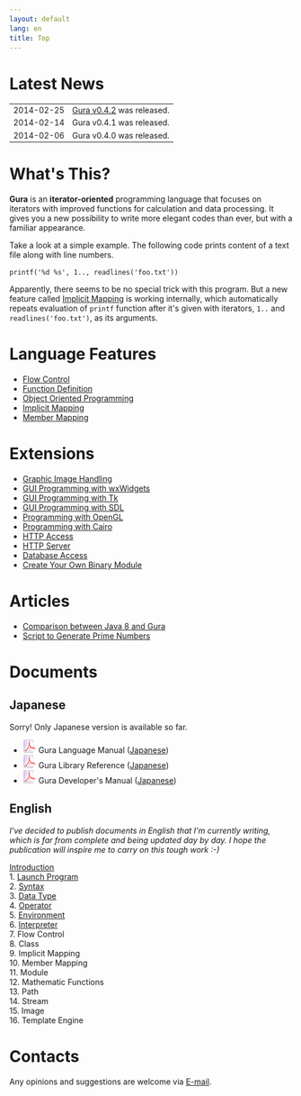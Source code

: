 ```yaml
---
layout: default
lang: en
title: Top
---
```


# Latest News

<table>
<tr><td>2014-02-25</td><td><a href="Download.html">Gura v0.4.2</a> was released.</td></tr>
<tr><td>2014-02-14</td><td>Gura v0.4.1 was released.</td></tr>
<tr><td>2014-02-06</td><td>Gura v0.4.0 was released.</td></tr>
</table>


# What's This?

**Gura** is an **iterator-oriented** programming language
that focuses on iterators with improved functions for calculation and data processing.
It gives you a new possibility to write more elegant codes than ever,
but with a familiar appearance.

Take a look at a simple example.
The following code prints content of a text file along with line numbers.

    printf('%d %s', 1.., readlines('foo.txt'))

Apparently, there seems to be no special trick with this program.
But a new feature called [Implicit Mapping](features/ImplicitMapping.html) is working internally,
which automatically repeats evaluation of `printf` function
after it's given with iterators, `1..` and `readlines('foo.txt')`, as its arguments.


# Language Features

- [Flow Control](features/Flow-Control.html)
- [Function Definition](features/Function-Definition.html)
- [Object Oriented Programming](features/Object-Oriented-Programming.html)
- [Implicit Mapping](features/Implicit-Mapping.html)
- [Member Mapping](features/Member-Mapping.html)


# Extensions

- [Graphic Image Handling](extensions/Graphic-Image-Handling.html)
- [GUI Programming with wxWidgets](extensions/GUI-Programming-with-wxWidgets.html)
- [GUI Programming with Tk](extensions/GUI-Programming-with-Tk.html)
- [GUI Programming with SDL](extensions/GUI-Programming-with-SDL.html)
- [Programming with OpenGL](extensions/Programming-with-OpenGL.html)
- [Programming with Cairo](extensions/Programming-with-Cairo.html)
- [HTTP Access](extensions/Http-Access.html)
- [HTTP Server](extensions/Http-Server.html)
- [Database Access](extensions/Database-Access.html)
- [Create Your Own Binary Module](extensions/Create-Your-Own-Binary-Module.html)


# Articles

- [Comparison between Java 8 and Gura](articles/Comparison-between-Java8-and-Gura.html)
- [Script to Generate Prime Numbers](articles/Script-to-Generate-Prime-Numbers.html)


# Documents

## Japanese

Sorry! Only Japanese version is available so far.

- ![pdf-icon](images/pdf.png) Gura Language Manual ([Japanese](https://github.com/gura-lang/gura-doc/blob/master/gura-lang-j.pdf?raw=true))
- ![pdf-icon](images/pdf.png) Gura Library Reference ([Japanese](https://github.com/gura-lang/gura-doc/blob/master/gura-lib-j.pdf?raw=true))
- ![pdf-icon](images/pdf.png) Gura Developer's Manual ([Japanese](https://github.com/gura-lang/gura-doc/blob/master/gura-dev-j.pdf?raw=true))

## English

_I've decided to publish documents in English that I'm currently writing,
which is far from complete and being updated day by day.
I hope the publication will inspire me to carry on this tough work :-)_

<p>
<div><a href="documents/Introduction.html">Introduction</a></div>
<div>1. <a href="documents/Launch-Program.html">Launch Program</a></div>
<div>2. <a href="documents/Syntax.html">Syntax</a></div>
<div>3. <a href="documents/Data-Type.html">Data Type</a></div>
<div>4. <a href="documents/Operator.html">Operator</a></div>
<div>5. <a href="documents/Environment.html">Environment</a></div>
<div>6. <a href="documents/Interpreter.html">Interpreter</a></div>
<div>7. Flow Control</div>
<div>8. Class</div>
<div>9. Implicit Mapping</div>
<div>10. Member Mapping</div>
<div>11. Module</div>
<div>12. Mathematic Functions</div>
<div>13. Path</div>
<div>14. Stream</div>
<div>15. Image</div>
<div>16. Template Engine</div>
</p>

# Contacts

Any opinions and suggestions are welcome via [E-mail](mailto:ypsitau@nifty.com).
